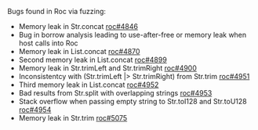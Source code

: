 Bugs found in Roc via fuzzing:

 - Memory leak in Str.concat [roc#4846](https://github.com/roc-lang/roc/issues/4856)
 - Bug in borrow analysis leading to use-after-free or memory leak when host calls into Roc
 - Memory leak in List.concat [roc#4870](https://github.com/roc-lang/roc/issues/4870)
 - Second memory leak in List.concat [roc#4899](https://github.com/roc-lang/roc/issues/4899)
 - Memory leak in Str.trimLeft and Str.trimRight [roc#4900](https://github.com/roc-lang/roc/issues/4900)
 - Inconsistentcy with (Str.trimLeft |> Str.trimRight) from Str.trim [roc#4951](https://github.com/roc-lang/roc/issues/4951)
 - Third memory leak in List.concat [roc#4952](https://github.com/roc-lang/roc/issues/4952)
 - Bad results from Str.split with overlapping strings [roc#4953](https://github.com/roc-lang/roc/issues/4953)
 - Stack overflow when passing empty string to Str.toI128 and Str.toU128 [roc#4954](https://github.com/roc-lang/roc/issues/4954)
 - Memory leak in Str.trim [roc#5075](https://github.com/roc-lang/roc/issues/5075)
